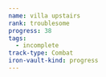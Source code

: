 ```yaml
---
name: villa upstairs
rank: troublesome
progress: 38
tags:
  - incomplete
track-type: Combat
iron-vault-kind: progress
---
```



```iron-vault-track
```

